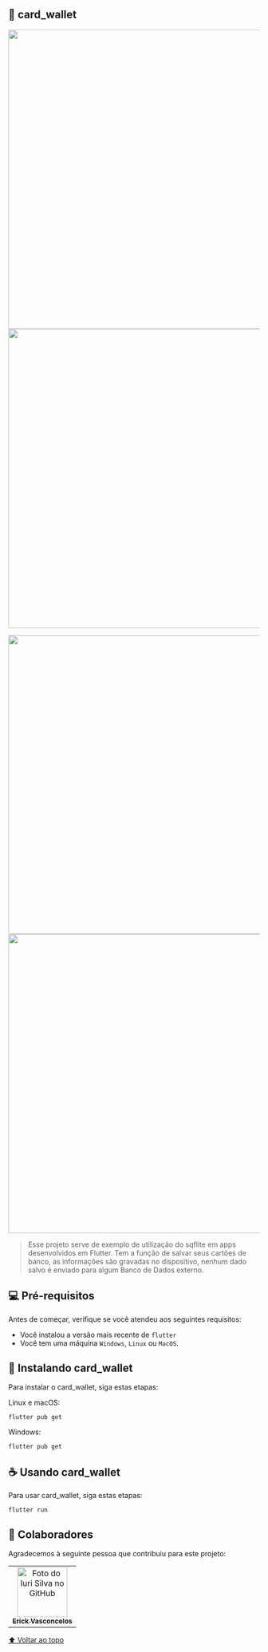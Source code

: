 ## 📱 card_wallet

<div id="inicio"></div>

<img src="https://i.imgur.com/KstmdT5.jpg" height="600em" /> <img src="https://i.imgur.com/U1TzFxo.jpg" height="600em"/>

<img src="https://i.imgur.com/1BcZbxs.jpg" height="600em" /> <img src="https://i.imgur.com/Tk2oOCX.jpg" height="600em"/>

> Esse projeto serve de exemplo de utilização do sqflite em apps desenvolvidos em Flutter. Tem a função de salvar seus cartões de banco, as informações são gravadas no dispositivo, nenhum dado salvo é enviado para algum Banco de Dados externo. 

## 💻 Pré-requisitos

Antes de começar, verifique se você atendeu aos seguintes requisitos:
* Você instalou a versão mais recente de `flutter`
* Você tem uma máquina `Windows`, `Linux` ou `MacOS`.

## 🚀 Instalando card_wallet

Para instalar o card_wallet, siga estas etapas:

Linux e macOS:
```
flutter pub get
```

Windows:
```
flutter pub get
```

## ☕ Usando card_wallet

Para usar card_wallet, siga estas etapas:

```
flutter run
```


## 🤝 Colaboradores

Agradecemos à seguinte pessoa que contribuiu para este projeto:

<table>
  <tr>
    <td align="center">
      <a href="#">
        <img src="https://avatars3.githubusercontent.com/u/31936044" width="100px;" alt="Foto do Iuri Silva no GitHub"/><br>
        <sub>
          <b>Erick Vasconcelos</b>
        </sub>
      </a>
    </td>
  </tr>
</table>


[⬆ Voltar ao topo](#inicio)<br>
